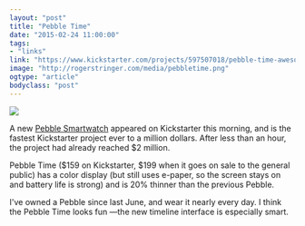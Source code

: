 ```yaml
---
layout: "post"
title: "Pebble Time"
date: "2015-02-24 11:00:00"
tags: 
- "links"
link: "https://www.kickstarter.com/projects/597507018/pebble-time-awesome-smartwatch-no-compromises"
image: "http://rogerstringer.com/media/pebbletime.png"
ogtype: "article"
bodyclass: "post"
---
```


![](http://rogerstringer.com/media/pebbletime.png)

A new [Pebble Smartwatch](https://www.kickstarter.com/projects/597507018/pebble-time-awesome-smartwatch-no-compromises) appeared on Kickstarter this morning, and is the fastest Kickstarter project ever to a million dollars. After less than an hour, the project had already reached $2 million.

Pebble Time ($159 on Kickstarter, $199 when it goes on sale to the general public) has a color display (but still uses e-paper, so the screen stays on and battery life is strong) and is 20% thinner than the previous Pebble.

I've owned a Pebble since last June, and wear it nearly every day. I think the Pebble Time looks fun —the new timeline interface is especially smart.